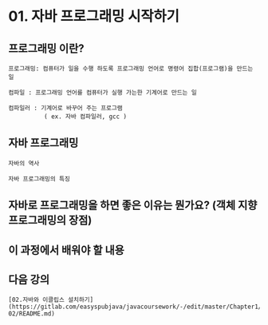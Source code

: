 # 01. 자바 프로그래밍 시작하기

##  프로그래밍 이란?
    프로그래밍: 컴퓨터가 일을 수행 하도록 프로그래밍 언어로 명령어 집합(프로그램)을 만드는 일

    컴파일 : 프로그래밍 언어를 컴퓨터가 실행 가는한 기계어로 만드는 일

    컴파일러 : 기계어로 바꾸어 주는 프로그램 
              ( ex. 자바 컴파일러, gcc )

## 자바 프로그래밍 
    자바의 역사 

    자바 프로그래밍의 특징


## 자바로 프로그래밍을 하면 좋은 이유는 뭔가요? (객체 지향 프로그래밍의 장점)


## 이 과정에서 배워야 할 내용


## 다음 강의
    [02.자바와 이클립스 설치하기](https://gitlab.com/easyspubjava/javacoursework/-/edit/master/Chapter1/01-02/README.md)

    
